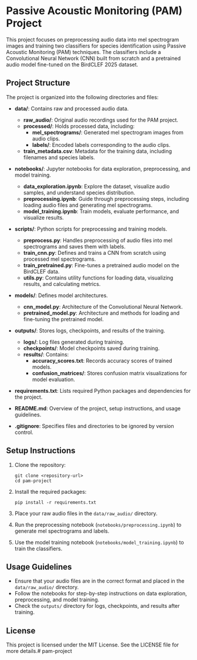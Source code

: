 # Passive Acoustic Monitoring (PAM) Project

This project focuses on preprocessing audio data into mel spectrogram images and training two classifiers for species identification using Passive Acoustic Monitoring (PAM) techniques. The classifiers include a Convolutional Neural Network (CNN) built from scratch and a pretrained audio model fine-tuned on the BirdCLEF 2025 dataset.

## Project Structure

The project is organized into the following directories and files:

- **data/**: Contains raw and processed audio data.
  - **raw_audio/**: Original audio recordings used for the PAM project.
  - **processed/**: Holds processed data, including:
    - **mel_spectrograms/**: Generated mel spectrogram images from audio clips.
    - **labels/**: Encoded labels corresponding to the audio clips.
  - **train_metadata.csv**: Metadata for the training data, including filenames and species labels.

- **notebooks/**: Jupyter notebooks for data exploration, preprocessing, and model training.
  - **data_exploration.ipynb**: Explore the dataset, visualize audio samples, and understand species distribution.
  - **preprocessing.ipynb**: Guide through preprocessing steps, including loading audio files and generating mel spectrograms.
  - **model_training.ipynb**: Train models, evaluate performance, and visualize results.

- **scripts/**: Python scripts for preprocessing and training models.
  - **preprocess.py**: Handles preprocessing of audio files into mel spectrograms and saves them with labels.
  - **train_cnn.py**: Defines and trains a CNN from scratch using processed mel spectrograms.
  - **train_pretrained.py**: Fine-tunes a pretrained audio model on the BirdCLEF data.
  - **utils.py**: Contains utility functions for loading data, visualizing results, and calculating metrics.

- **models/**: Defines model architectures.
  - **cnn_model.py**: Architecture of the Convolutional Neural Network.
  - **pretrained_model.py**: Architecture and methods for loading and fine-tuning the pretrained model.

- **outputs/**: Stores logs, checkpoints, and results of the training.
  - **logs/**: Log files generated during training.
  - **checkpoints/**: Model checkpoints saved during training.
  - **results/**: Contains:
    - **accuracy_scores.txt**: Records accuracy scores of trained models.
    - **confusion_matrices/**: Stores confusion matrix visualizations for model evaluation.

- **requirements.txt**: Lists required Python packages and dependencies for the project.

- **README.md**: Overview of the project, setup instructions, and usage guidelines.

- **.gitignore**: Specifies files and directories to be ignored by version control.

## Setup Instructions

1. Clone the repository:
   ```
   git clone <repository-url>
   cd pam-project
   ```

2. Install the required packages:
   ```
   pip install -r requirements.txt
   ```

3. Place your raw audio files in the `data/raw_audio/` directory.

4. Run the preprocessing notebook (`notebooks/preprocessing.ipynb`) to generate mel spectrograms and labels.

5. Use the model training notebook (`notebooks/model_training.ipynb`) to train the classifiers.

## Usage Guidelines

- Ensure that your audio files are in the correct format and placed in the `data/raw_audio/` directory.
- Follow the notebooks for step-by-step instructions on data exploration, preprocessing, and model training.
- Check the `outputs/` directory for logs, checkpoints, and results after training.

## License

This project is licensed under the MIT License. See the LICENSE file for more details.# pam-project
